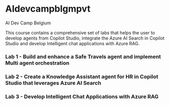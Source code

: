 # AIdevcampblgmpvt
AI Dev Camp Belgium

This course contains a comprehensive set of labs that helps the user to develop agents from Copilot Studio, integrate the Azure AI Search in Copilot Studio and develop Intelligent chat applications with Azure RAG.

### Lab 1 - Build and enhance a Safe Travels agent and implement Multi agent orchestration

### Lab 2 - Create a Knowledge Assistant agent for HR in Copilot Studio that leverages Azure AI Search

### Lab 3 - Develop Intelligent Chat Applications with Azure RAG
